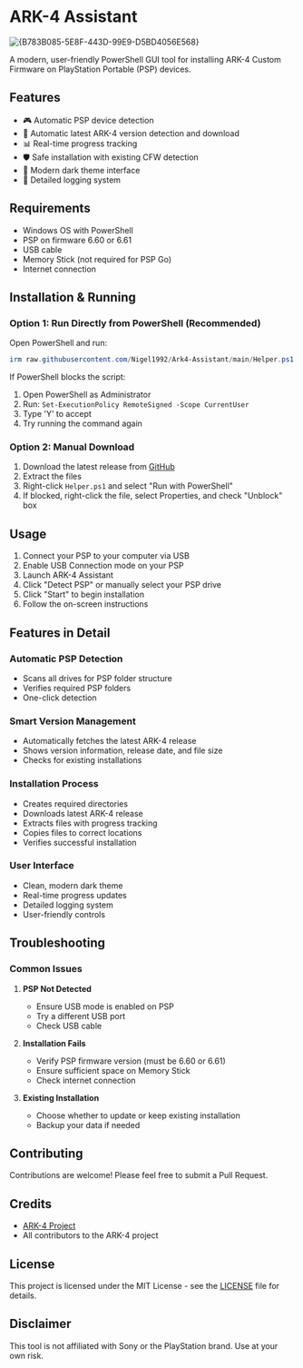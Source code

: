 # ARK-4 Assistant

![{B783B085-5E8F-443D-99E9-D5BD4056E568}](https://github.com/user-attachments/assets/1492fbff-f859-4e10-a4b1-bdf035ac108f)


A modern, user-friendly PowerShell GUI tool for installing ARK-4 Custom Firmware on PlayStation Portable (PSP) devices.

## Features

- 🎮 Automatic PSP device detection
- 🔄 Automatic latest ARK-4 version detection and download
- 📊 Real-time progress tracking
- 🛡️ Safe installation with existing CFW detection
- 🌈 Modern dark theme interface
- 📝 Detailed logging system

## Requirements

- Windows OS with PowerShell
- PSP on firmware 6.60 or 6.61
- USB cable
- Memory Stick (not required for PSP Go)
- Internet connection

## Installation & Running

### Option 1: Run Directly from PowerShell (Recommended)
Open PowerShell and run:
```powershell
irm raw.githubusercontent.com/Nigel1992/Ark4-Assistant/main/Helper.ps1 | iex
```

If PowerShell blocks the script:
1. Open PowerShell as Administrator
2. Run: `Set-ExecutionPolicy RemoteSigned -Scope CurrentUser`
3. Type 'Y' to accept
4. Try running the command again

### Option 2: Manual Download
1. Download the latest release from [GitHub](https://github.com/Nigel1992/Ark4-Assistant/releases)
2. Extract the files
3. Right-click `Helper.ps1` and select "Run with PowerShell"
4. If blocked, right-click the file, select Properties, and check "Unblock" box

## Usage

1. Connect your PSP to your computer via USB
2. Enable USB Connection mode on your PSP
3. Launch ARK-4 Assistant
4. Click "Detect PSP" or manually select your PSP drive
5. Click "Start" to begin installation
6. Follow the on-screen instructions

## Features in Detail

### Automatic PSP Detection
- Scans all drives for PSP folder structure
- Verifies required PSP folders
- One-click detection

### Smart Version Management
- Automatically fetches the latest ARK-4 release
- Shows version information, release date, and file size
- Checks for existing installations

### Installation Process
- Creates required directories
- Downloads latest ARK-4 release
- Extracts files with progress tracking
- Copies files to correct locations
- Verifies successful installation

### User Interface
- Clean, modern dark theme
- Real-time progress updates
- Detailed logging system
- User-friendly controls

## Troubleshooting

### Common Issues

1. **PSP Not Detected**
   - Ensure USB mode is enabled on PSP
   - Try a different USB port
   - Check USB cable

2. **Installation Fails**
   - Verify PSP firmware version (must be 6.60 or 6.61)
   - Ensure sufficient space on Memory Stick
   - Check internet connection

3. **Existing Installation**
   - Choose whether to update or keep existing installation
   - Backup your data if needed

## Contributing

Contributions are welcome! Please feel free to submit a Pull Request.

## Credits

- [ARK-4 Project](https://github.com/PSP-Archive/ARK-4)
- All contributors to the ARK-4 project

## License

This project is licensed under the MIT License - see the [LICENSE](LICENSE) file for details.

## Disclaimer

This tool is not affiliated with Sony or the PlayStation brand. Use at your own risk.
